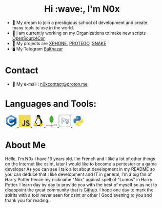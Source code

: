 <h1 align="center">Hi :wave:, I'm N0x</h1>

- 💫 My dream to join a prestigious school of development and create many tools to use in the world.
- :telescope: I am currently working on my Organizations to make new scripts [OpenSourceCor](https://github.com/OpenSourceCor)
- :page_facing_up: My projects are [XPHONE](https://github.com/OpenSourceCor/XPHONE), [PROTEGO](https://github.com/N0xGithub/Protego), [SNAKE](https://github.com/N0xGithub/SNAKE)
- 🖥️ My Telegram [Balthazar](https://t.me/Luksusowa)

<h1 align="left">Contact</h1>

- 📧 My e-mail : n0xcontact@proton.me

<h1 align="left">Languages and Tools:</h1>

<p align="left"> <a href="https://www.cprogramming.com/" target="_blank" rel="noreferrer"> <img src="https://raw.githubusercontent.com/devicons/devicon/master/icons/c/c-original.svg" alt="c" width="40" height="40"/> </a> <a href="https://developer.mozilla.org/en-US/docs/Web/JavaScript" target="_blank" rel="noreferrer"> <img src="https://raw.githubusercontent.com/devicons/devicon/master/icons/javascript/javascript-original.svg" alt="javascript" width="40" height="40"/> </a> <a href="https://www.linux.org/" target="_blank" rel="noreferrer"> <img src="https://raw.githubusercontent.com/devicons/devicon/master/icons/linux/linux-original.svg" alt="linux" width="40" height="40"/> </a> <a href="https://www.mongodb.com/" target="_blank" rel="noreferrer"> <img src="https://raw.githubusercontent.com/devicons/devicon/master/icons/mongodb/mongodb-original-wordmark.svg" alt="mongodb" width="40" height="40"/> </a> <a href="https://www.photoshop.com/en" target="_blank" rel="noreferrer"> <img src="https://raw.githubusercontent.com/devicons/devicon/master/icons/photoshop/photoshop-line.svg" alt="photoshop" width="40" height="40"/> </a> <a href="https://www.python.org" target="_blank" rel="noreferrer"> <img src="https://raw.githubusercontent.com/devicons/devicon/master/icons/python/python-original.svg" alt="python" width="40" height="40"/> </a> </p>

<h1 align="left">About Me</h1>

Hello, I'm N0x i have 16 years old.
I'm French and I like a lot of other things on the Internet like osint, later I would like to become a pentester or a game developer
As you can see I talk a lot about development in my README so you can deduce that I like development and IT in general, I'm a big fan of Harry Potter hence my nickname "Nox" against spell of "Lumos" in Harry Potter.
I learn day by day to provide you with the best of myself so as not to disappoint the great community that is [Github](https://github.com). I hope one day to mark the spirits with a tool never seen for osint or other !
Good evening to you and thank you for reading.
